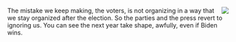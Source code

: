 <img src="http://scripting.com/images/2020/03/24/mirror.png" border="0" align="right">The mistake we keep making, the voters, is not organizing in a way that we stay organized after the election. So the parties and the press revert to ignoring us. You can see the next year take shape, awfully, even if Biden wins.
